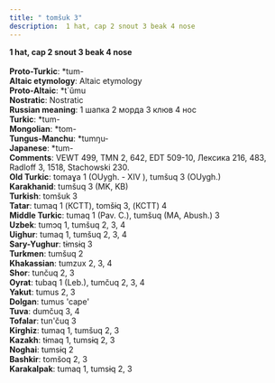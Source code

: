 ```yaml
---
title: " tomšuk 3"
description:  1 hat, cap 2 snout 3 beak 4 nose
---
```

<strong> 1 hat, cap 2 snout 3 beak 4 nose</strong><br><br>
<strong>Proto-Turkic</strong>:  *tum-<br>
<strong>Altaic etymology</strong>:  Altaic etymology<br>
<strong> Proto-Altaic</strong>:  *t`ŭmu<br>
<strong>Nostratic</strong>:  Nostratic<br>
<strong>Russian meaning</strong>:  1 шапка 2 морда 3 клюв 4 нос<br>
<strong>Turkic</strong>:  *tum-<br>
<strong>Mongolian</strong>:  *tom-<br>
<strong>Tungus-Manchu</strong>:  *tumŋu-<br>
<strong>Japanese</strong>:  *tum-<br>
<strong>Comments</strong>:  VEWT 499, TMN 2, 642, EDT 509-10, Лексика 216, 483, Radloff 3, 1518, Stachowski 230.<br>
<strong>Old Turkic</strong>:  tomaɣa 1 (OUygh. - XIV ), tumšuq 3 (OUygh.)<br>
<strong>Karakhanid</strong>:  tumšuq 3 (MK, KB)<br>
<strong>Turkish</strong>:  tomšuk 3<br>
<strong>Tatar</strong>:  tumaq 1 (КСТТ), tomšɨq 3, (КСТТ) 4<br>
<strong>Middle Turkic</strong>:  tumaq 1 (Pav. C.), tumšuq (MA, Abush.) 3<br>
<strong>Uzbek</strong>:  tumɔq 1, tumšuq 2, 3, 4<br>
<strong>Uighur</strong>:  tumaq 1, tumšuq 2, 3, 4<br>
<strong>Sary-Yughur</strong>:  tɨmsɨq 3<br>
<strong>Turkmen</strong>:  tumšuq 2<br>
<strong>Khakassian</strong>:  tumzux 2, 3, 4<br>
<strong>Shor</strong>:  tunčuq 2, 3<br>
<strong>Oyrat</strong>:  tubaq 1 (Leb.), tumčuq 2, 3, 4<br>
<strong>Yakut</strong>:  tumus 2, 3<br>
<strong>Dolgan</strong>:  tumus 'cape'<br>
<strong>Tuva</strong>:  dumčuq 3, 4<br>
<strong>Tofalar</strong>:  tun'čuq 3<br>
<strong>Kirghiz</strong>:  tumaq 1, tumšuq 2, 3<br>
<strong>Kazakh</strong>:  tɨmaq 1, tumsɨq 2, 3<br>
<strong>Noghai</strong>:  tumsɨq 2<br>
<strong>Bashkir</strong>:  tomšoq 2, 3<br>
<strong>Karakalpak</strong>:  tumaq 1, tumsɨq 2, 3<br>


